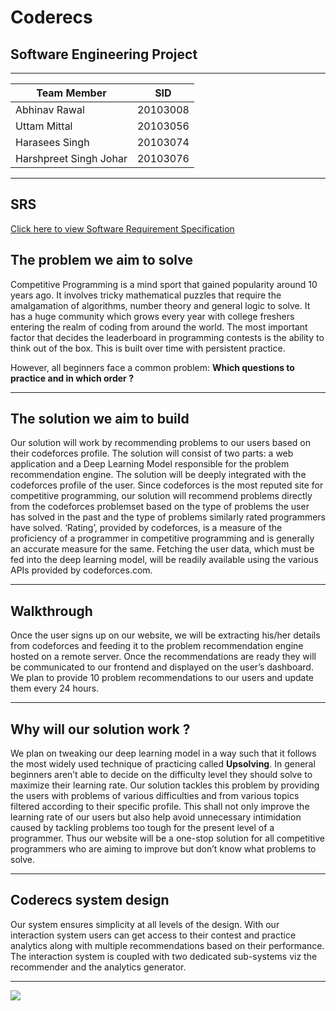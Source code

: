 <h1>Coderecs</h1>
<h2> Software Engineering Project </h2>

<hr>

| Team Member            | SID      |
|------------------------|----------|
| Abhinav Rawal          | 20103008 |
| Uttam Mittal           | 20103056 |
| Harasees Singh         | 20103074 |
| Harshpreet Singh Johar | 20103076 |

---

## SRS
[Click here to view Software Requirement Specification](./profile/SRS.pdf)
## The problem we aim to solve

Competitive Programming is a mind sport that gained popularity around 10 years ago. It involves tricky mathematical puzzles that require the amalgamation of algorithms, number theory and general logic to solve. It has a huge community which grows every year with college freshers entering the realm of coding from around the world. The most important factor that decides the leaderboard in programming contests is the ability to think out of the box. This is built over time with persistent practice.

However, all beginners face a common problem:
**Which questions to practice and in which order ?**

---

## The solution we aim to build

Our solution will work by recommending problems to our users based on their codeforces profile. The solution will consist of two parts: a web application and a Deep Learning Model responsible for the problem recommendation engine. The solution will be deeply integrated with the codeforces profile of the user. Since codeforces is the most reputed site for competitive programming, our solution will recommend problems directly from the codeforces problemset based on the type of problems the user has solved in the past and the type of problems similarly rated programmers have solved. ‘Rating’, provided by codeforces, is a measure of the proficiency of a programmer in competitive programming and is generally an accurate measure for the same. Fetching the user data, which must be fed into the deep learning model, will be readily available using the various APIs provided by codeforces.com.

---

## Walkthrough

Once the user signs up on our website, we will be extracting his/her details from codeforces and feeding it to the problem recommendation engine hosted on a remote server. Once the recommendations are ready they will be communicated to our frontend and displayed on the user’s dashboard. We plan to provide 10 problem recommendations to our users and update them every 24 hours.

---

## Why will our solution work ?

We plan on tweaking our deep learning model in a way such that it follows the most widely used technique of practicing called **Upsolving**. In general beginners aren’t able to decide on the difficulty level they should solve to maximize their learning rate. Our solution tackles this problem by providing the users with problems of various difficulties and from various topics filtered according to their specific profile. This shall not only improve the learning rate of our users but also help avoid unnecessary intimidation caused by tackling problems too tough for the present level of a programmer. Thus our website will be a one-stop solution for all competitive programmers who are aiming to improve but don’t know what problems to solve.

---

## Coderecs system design

Our system ensures simplicity at all levels of the design. With our interaction system users can get access to their contest and practice analytics along with multiple recommendations based on their performance. The interaction system is coupled with two dedicated sub-systems viz the recommender and the analytics generator.

---

<img src='https://i.postimg.cc/L5GyFpwm/Screenshot-2022-09-14-at-12-25-03-PM.png'>
